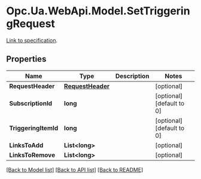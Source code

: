# Opc.Ua.WebApi.Model.SetTriggeringRequest
[Link to specification](https://reference.opcfoundation.org/v105/Core/docs/Part4/5.13.5/#5.13.5.2).

## Properties

Name | Type | Description | Notes
------------ | ------------- | ------------- | -------------
**RequestHeader** | [**RequestHeader**](RequestHeader.md) |  | [optional] 
**SubscriptionId** | **long** |  | [optional] [default to 0]
**TriggeringItemId** | **long** |  | [optional] [default to 0]
**LinksToAdd** | **List&lt;long&gt;** |  | [optional] 
**LinksToRemove** | **List&lt;long&gt;** |  | [optional] 

[[Back to Model list]](../README.md#documentation-for-models) [[Back to API list]](../README.md#documentation-for-api-endpoints) [[Back to README]](../README.md)

